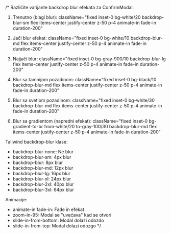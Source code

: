 /*
Različite varijante backdrop blur efekata za ConfirmModal:

1. Trenutno (blagi blur):
   className="fixed inset-0 bg-white/20 backdrop-blur-sm flex items-center justify-center z-50 p-4 animate-in fade-in duration-200"

2. Jači blur efekat:
   className="fixed inset-0 bg-white/10 backdrop-blur-md flex items-center justify-center z-50 p-4 animate-in fade-in duration-200"

3. Najjači blur:
   className="fixed inset-0 bg-gray-900/10 backdrop-blur-lg flex items-center justify-center z-50 p-4 animate-in fade-in duration-200"

4. Blur sa tamnijom pozadinom:
   className="fixed inset-0 bg-black/10 backdrop-blur-md flex items-center justify-center z-50 p-4 animate-in fade-in duration-200"

5. Blur sa svetlom pozadinom:
   className="fixed inset-0 bg-white/30 backdrop-blur-md flex items-center justify-center z-50 p-4 animate-in fade-in duration-200"

6. Blur sa gradientom (napredni efekat):
   className="fixed inset-0 bg-gradient-to-br from-white/20 to-gray-100/30 backdrop-blur-md flex items-center justify-center z-50 p-4 animate-in fade-in duration-200"

Tailwind backdrop-blur klase:
- backdrop-blur-none: Ne blur
- backdrop-blur-sm: 4px blur
- backdrop-blur: 8px blur
- backdrop-blur-md: 12px blur
- backdrop-blur-lg: 16px blur
- backdrop-blur-xl: 24px blur
- backdrop-blur-2xl: 40px blur
- backdrop-blur-3xl: 64px blur

Animacije:
- animate-in fade-in: Fade in efekat
- zoom-in-95: Modal se "uvećava" kad se otvori
- slide-in-from-bottom: Modal dolazi odozdo
- slide-in-from-top: Modal dolazi odozgo
*/

